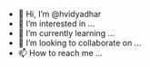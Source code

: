 - 👋 Hi, I’m @hvidyadhar
- 👀 I’m interested in ...
- 🌱 I’m currently learning ...
- 💞️ I’m looking to collaborate on ...
- 📫 How to reach me ...

<!---
hvidyadhar/hvidyadhar is a ✨ special ✨ repository because its `README.md` (this file) appears on your GitHub profile.
You can click the Preview link to take a look at your changes.
--->
